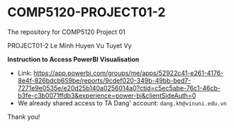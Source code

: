 # COMP5120-PROJECT01-2
The repository for COMP5120 Project 01

PROJECT01-2
Le Minh Huyen
Vu Tuyet Vy

**Instruction to Access PowerBI Visualisation**
- Link: https://app.powerbi.com/groups/me/apps/52922c41-e261-4176-8e4f-826bdcb659be/reports/9cdef020-349b-49bb-bed7-7271e9e0535e/e20d25b140a0256014a0?ctid=c5ec5abe-76c1-46cb-b3fe-c3b0071ffdb3&experience=power-bi&clientSideAuth=0
- We already shared access to TA Dang' account: `dang.kh@vinuni.edu.vn`

Thank you!

